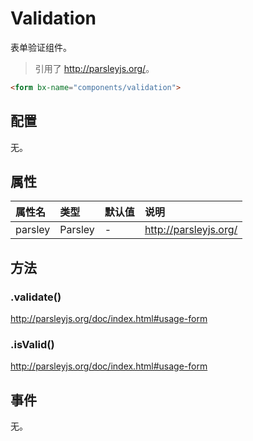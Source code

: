 # Validation

表单验证组件。

> 引用了 <http://parsleyjs.org/>。

```html
<form bx-name="components/validation">
```

## 配置

无。

## 属性

属性名  | 类型    | 默认值 | 说明
:------ | :------ | :----- | :----------
parsley | Parsley | -      | <http://parsleyjs.org/>

## 方法

### .validate()

<http://parsleyjs.org/doc/index.html#usage-form>

### .isValid()

<http://parsleyjs.org/doc/index.html#usage-form>

## 事件

无。
